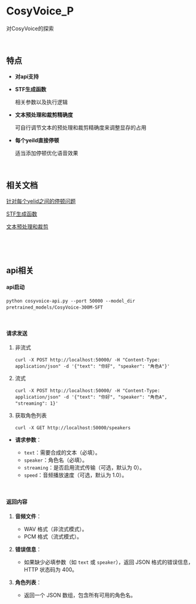 # CosyVoice_P

对CosyVoice的探索

‍

## 特点

* **对api支持**
* **STF生成函数**

  相关参数以及执行逻辑
* **文本预处理和裁剪精确度**

  可自行调节文本的预处理和裁剪精确度来调整显存的占用
* **每个yeild直接停顿**

  适当添加停顿优化语音效果

‍

## 相关文档

[针对每个yelid之间的停顿问题](https://github.com/PolarBear2333/Cosyvoice_P/tree/main/md/YeildPause.md)

[STF生成函数](https://github.com/PolarBear2333/Cosyvoice_P/tree/main/md/CosyVoiceSTF.md)

[文本预处理和裁剪](https://github.com/PolarBear2333/Cosyvoice_P/tree/main/md/Normalizer.md)

‍

‍

## **api相关**

#### api启动

​`python cosyvoice-api.py --port 50000 --model_dir pretrained_models/CosyVoice-300M-SFT`​

‍

#### 请求发送

1. 非流式

    ​`curl -X POST http://localhost:50000/ -H "Content-Type: application/json" -d '{"text": "你好", "speaker": "角色A"}'`​

2. 流式

    ​`curl -X POST http://localhost:50000/ -H "Content-Type: application/json" -d '{"text": "你好", "speaker": "角色A", "streaming": 1}'`​

3. 获取角色列表

    ​`curl -X GET http://localhost:50000/speakers`​

* **请求参数**：

  * ​`text`​：需要合成的文本（必填）。
  * ​`speaker`​：角色名（必填）。
  * ​`streaming`​：是否启用流式传输（可选，默认为 0）。
  * ​`speed`​：音频播放速度（可选，默认为 1.0）。

‍

#### 返回内容

1. **音频文件**：

    * WAV 格式（非流式模式）。
    * PCM 格式（流式模式）。
2. **错误信息**：

    * 如果缺少必填参数（如 `text`​ 或 `speaker`​），返回 JSON 格式的错误信息，HTTP 状态码为 400。
3. **角色列表**：

    * 返回一个 JSON 数组，包含所有可用的角色名。
